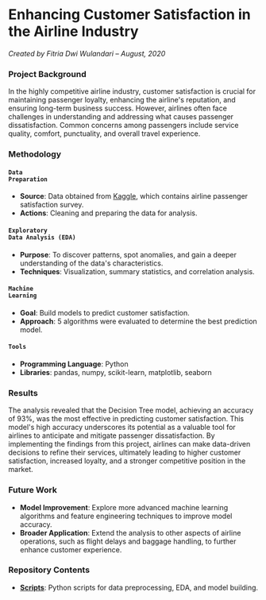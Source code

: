# Enhancing Customer Satisfaction in the Airline Industry

_Created by Fitria Dwi Wulandari – August, 2020_

### **Project Background**
In the highly competitive airline industry, customer satisfaction is crucial for maintaining passenger loyalty, enhancing the airline's reputation, and ensuring long-term business success. However, airlines often face challenges in understanding and addressing what causes passenger dissatisfaction. Common concerns among passengers include service quality, comfort, punctuality, and overall travel experience.

### **Methodology**
#### <code style="color : darkpurple">Data Preparation</code>
* **Source**: Data obtained from [Kaggle](https://www.kaggle.com/datasets/teejmahal20/airline-passenger-satisfaction), which contains airline passenger satisfaction survey.
* **Actions**: Cleaning and preparing the data for analysis.

#### <code style="color : darkpurple">Exploratory Data Analysis (EDA)</code>
* **Purpose**: To discover patterns, spot anomalies, and gain a deeper understanding of the data's characteristics.
* **Techniques**: Visualization, summary statistics, and correlation analysis.

#### <code style="color : darkpurple">Machine Learning</code>
* **Goal**: Build models to predict customer satisfaction.
* **Approach**: 5 algorithms were evaluated to determine the best prediction model.

#### <code style="color : darkpurple">Tools</code>
* **Programming Language**: Python
* **Libraries**: pandas, numpy, scikit-learn, matplotlib, seaborn

### **Results**
The analysis revealed that the Decision Tree model, achieving an accuracy of 93%, was the most effective in predicting customer satisfaction. This model's high accuracy underscores its potential as a valuable tool for airlines to anticipate and mitigate passenger dissatisfaction. By implementing the findings from this project, airlines can make data-driven decisions to refine their services, ultimately leading to higher customer satisfaction, increased loyalty, and a stronger competitive position in the market.

### **Future Work**
* **Model Improvement**: Explore more advanced machine learning algorithms and feature engineering techniques to improve model accuracy.
* **Broader Application**: Extend the analysis to other aspects of airline operations, such as flight delays and baggage handling, to further enhance customer experience.

### Repository Contents
* [**Scripts**](https://github.com/fitria-dwi/Airline-Passenger-Satisfaction/blob/main/Airline%20Passenger%20Satisfaction.ipynb): Python scripts for data preprocessing, EDA, and model building.
